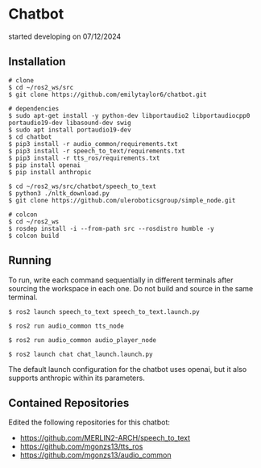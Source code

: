 # Chatbot
started developing on 07/12/2024

## Installation

```shell
# clone
$ cd ~/ros2_ws/src
$ git clone https://github.com/emilytaylor6/chatbot.git

# dependencies
$ sudo apt-get install -y python-dev libportaudio2 libportaudiocpp0 portaudio19-dev libasound-dev swig
$ sudo apt install portaudio19-dev
$ cd chatbot
$ pip3 install -r audio_common/requirements.txt
$ pip3 install -r speech_to_text/requirements.txt
$ pip3 install -r tts_ros/requirements.txt
$ pip install openai
$ pip install anthropic

$ cd ~/ros2_ws/src/chatbot/speech_to_text
$ python3 ./nltk_download.py
$ git clone https://github.com/uleroboticsgroup/simple_node.git

# colcon
$ cd ~/ros2_ws
$ rosdep install -i --from-path src --rosdistro humble -y
$ colcon build
```

## Running
To run, write each command sequentially in different terminals after sourcing the workspace in each one. Do not build and source in the same terminal.  

```shell
$ ros2 launch speech_to_text speech_to_text.launch.py
```

```shell
$ ros2 run audio_common tts_node
```

```shell
$ ros2 run audio_common audio_player_node
```

```shell
$ ros2 launch chat chat_launch.launch.py
```

The default launch configuration for the chatbot uses openai, but it also supports anthropic within its parameters.

## Contained Repositories
Edited the following repositories for this chatbot:
- https://github.com/MERLIN2-ARCH/speech_to_text
- https://github.com/mgonzs13/tts_ros
- https://github.com/mgonzs13/audio_common
